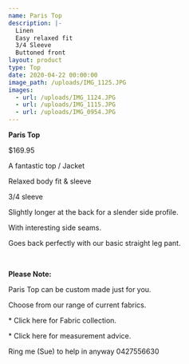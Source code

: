```yaml
---
name: Paris Top
description: |-
  Linen
  Easy relaxed fit
  3/4 Sleeve
  Buttoned front
layout: product
type: Top
date: 2020-04-22 00:00:00
image_path: /uploads/IMG_1125.JPG
images:
  - url: /uploads/IMG_1124.JPG
  - url: /uploads/IMG_1115.JPG
  - url: /uploads/IMG_0954.JPG
---
```


**Paris Top**

$169.95

A fantastic top / Jacket

Relaxed body fit & sleeve

3/4 sleeve

Slightly longer at the back for a slender side profile.

With interesting side seams.

Goes back perfectly with our basic straight leg pant.

&nbsp;

**Please Note:**

Paris Top can be custom made just for you.

Choose from our range of current fabrics.

\* Click here for Fabric collection.

\* Click here for measurement advice.

Ring me (Sue) to help in anyway 0427556630

&nbsp;

&nbsp;
